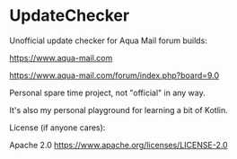 # UpdateChecker
Unofficial update checker for Aqua Mail forum builds:

https://www.aqua-mail.com

https://www.aqua-mail.com/forum/index.php?board=9.0

Personal spare time project, not "official" in any way.

It's also my personal playground for learning a bit of Kotlin.

License (if anyone cares):

Apache 2.0 https://www.apache.org/licenses/LICENSE-2.0

